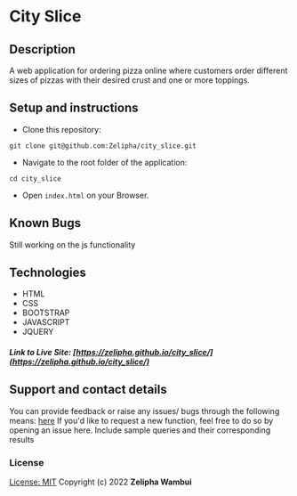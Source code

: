 # City Slice

## Description

A web application for ordering pizza online where customers order different sizes of pizzas with their desired crust and one or more toppings.

## Setup and instructions

- Clone this repository:

```
git clone git@github.com:Zelipha/city_slice.git
```

- Navigate to the root folder of the application:

```
cd city_slice
```

- Open `index.html` on your Browser.

## Known Bugs

Still working on the js functionality

## Technologies

- HTML
- CSS
- BOOTSTRAP
- JAVASCRIPT
- JQUERY

##### Link to Live Site: [https://zelipha.github.io/city_slice/](https://zelipha.github.io/city_slice/)

## Support and contact details

You can provide feedback or raise any issues/ bugs through the following means: [here](zeliphawambui756@gmail.com)
If you'd like to request a new function, feel free to do so by opening an issue here. Include sample queries and their corresponding results

### License

[License: MIT](https://github.com/Zelipha/city_slice/blob/main/LICENSE)
Copyright (c) 2022 **Zelipha Wambui**

